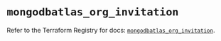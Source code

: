 # `mongodbatlas_org_invitation`

Refer to the Terraform Registry for docs: [`mongodbatlas_org_invitation`](https://registry.terraform.io/providers/mongodb/mongodbatlas/1.16.0/docs/resources/org_invitation).

